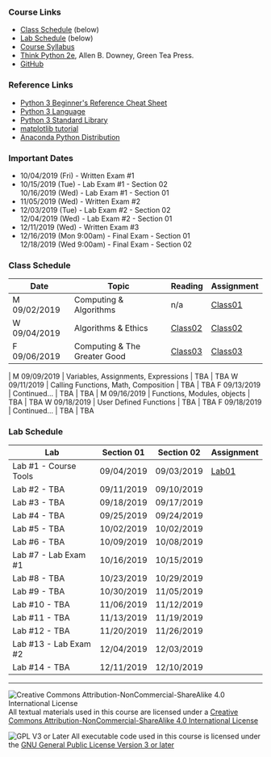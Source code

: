 ### Course Links

- [Class Schedule]() (below)
- [Lab Schedule]() (below)
- [Course Syllabus](./syllabus.md)
- [Think Python 2e](https://greenteapress.com/wp/think-python-2e/), Allen B. Downey, Green Tea Press.
- [GitHub](https://github.com)

### Reference Links

- [Python 3 Beginner's Reference Cheat Sheet](http://sixthresearcher.com/wp-content/uploads/2016/12/Python3_reference_cheat_sheet.pdf)
- [Python 3 Language](https://docs.python.org/3/reference/)
- [Python 3 Standard Library](https://docs.python.org/3/library/)
- [matplotlib tutorial](https://matplotlib.org/tutorials/introductory/pyplot.html)
- [Anaconda Python Distribution](https://www.anaconda.com/distribution/)

### Important Dates

- 10/04/2019 (Fri) - Written Exam #1
- 10/15/2019 (Tue) - Lab Exam #1 - Section 02  
  10/16/2019 (Wed) - Lab Exam #1 - Section 01
- 11/05/2019 (Wed) - Written Exam #2
- 12/03/2019 (Tue) - Lab Exam #2 - Section 02  
  12/04/2019 (Wed) - Lab Exam #2 - Section 01
- 12/11/2019 (Wed) - Written Exam #3
- 12/16/2019 (Mon 9:00am) - Final Exam - Section 01  
  12/18/2019 (Wed 9:00am) - Final Exam - Section 02

### Class Schedule

Date          | Topic                                   | Reading               | Assignment
---           | ---                                     | ---                   | ---
M 09/02/2019  | Computing & Algorithms                  | n/a                   | [Class01](class01.pdf)
W 09/04/2019  | Algorithms & Ethics                     | [Class02](class02.md) | [Class02](class02.pdf)
F 09/06/2019  | Computing & The Greater Good            | [Class03](class03.md) | [Class03](class03.pdf)
|
M 09/09/2019  | Variables, Assignments, Expressions     | TBA                   | TBA
W 09/11/2019  | Calling Functions, Math, Composition    | TBA                   | TBA
F 09/13/2019  | Continued...                            | TBA                   | TBA
|
M 09/16/2019  | Functions, Modules, objects             | TBA                   | TBA
W 09/18/2019  | User Defined Functions                  | TBA                   | TBA
F 09/18/2019  | Continued...                            | TBA                   | TBA

### Lab Schedule

Lab                             | Section 01 | Section 02 | Assignment
---                             | ---        | ---        | ---  
Lab #1 - Course Tools           | 09/04/2019 | 09/03/2019 | [Lab01](lab01.pdf)
Lab #2 - TBA                    | 09/11/2019 | 09/10/2019 |
Lab #3 - TBA                    | 09/18/2019 | 09/17/2019 |
Lab #4 - TBA                    | 09/25/2019 | 09/24/2019 |
Lab #5 - TBA                    | 10/02/2019 | 10/02/2019 |
Lab #6 - TBA                    | 10/09/2019 | 10/08/2019 |
Lab #7 - Lab Exam #1            | 10/16/2019 | 10/15/2019 |
Lab #8 - TBA                    | 10/23/2019 | 10/29/2019 |
Lab #9 - TBA                    | 10/30/2019 | 11/05/2019 |
Lab #10 - TBA                   | 11/06/2019 | 11/12/2019 |
Lab #11 - TBA                   | 11/13/2019 | 11/19/2019 |
Lab #12 - TBA                   | 11/20/2019 | 11/26/2019 |
Lab #13 - Lab Exam #2           | 12/04/2019 | 12/03/2019 |
Lab #14 - TBA                   | 12/11/2019 | 12/10/2019 |

___
![Creative Commons Attribution-NonCommercial-ShareAlike 4.0 International License](https://i.creativecommons.org/l/by-nc-sa/4.0/88x31.png "Creative Commons Attribution-NonCommercial-ShareAlike 4.0 International License") All textual materials used in this course are licensed under a [Creative Commons Attribution-NonCommercial-ShareAlike 4.0 International License](http://creativecommons.org/licenses/by-nc-sa/4.0/)

![GPL V3 or Later](https://www.gnu.org/graphics/gplv3-or-later-sm.png "GPL V3 or later") All executable code used in this course is licensed under the [GNU General Public License Version 3 or later](https://www.gnu.org/licenses/gpl.txt)
